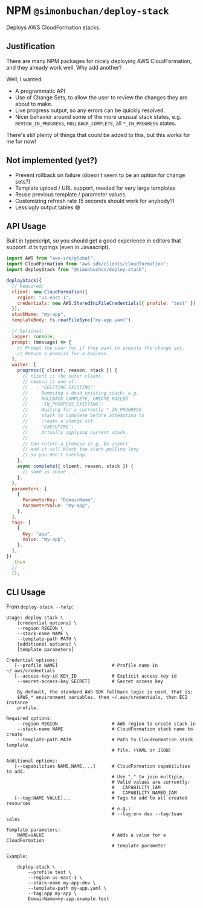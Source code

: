 # NPM `@simonbuchan/deploy-stack`

Deploys AWS CloudFormation stacks.

## Justification

There are many NPM packages for nicely deploying AWS CloudFormation, and they
already work well. Why add another?

Well, I wanted:

- A programmatic API
- Use of Change Sets, to allow the user to review the changes they are about to
  make.
- Live progress output, so any errors can be quickly resolved.
- Nicer behavior around some of the more unusual stack states, e.g.
  `REVIEW_IN_PROGRESS`, `ROLLBACK_COMPLETE`, all `*_IN_PROGRESS` states.

There's still plenty of things that could be added to this, but this works for
me for now!

## Not implemented (yet?)

- Prevent rollback on failure (doesn't seem to be an option for change sets?)
- Template upload / URL support, needed for very large templates
- Reuse previous template / parameter values.
- Customizing refresh rate (5 seconds should work for anybody?)
- Less ugly output tables 😅

## API Usage

Built in typescript, so you should get a good experience in editors that support
.d.ts typings (even in Javascript).

```js
import AWS from "aws-sdk/global";
import CloudFormation from "aws-sdk/clients/cloudformation";
import deployStack from "@simonbuchan/deploy-stack";

deployStack({
  // Required:
  client: new CloudFormation({
    region: "us-east-1",
    credentials: new AWS.SharedIniFileCredentials({ profile: "test" }),
  }),
  stackName: "my-app",
  templateBody: fs.readFileSync("my-app.yaml"),

  // Optional:
  logger: console,
  prompt: (message) => {
    // Prompt the user for if they want to execute the change set,
    // Return a promise for a boolean.
  },
  waiter: {
    progress({ client, reason, stack }) {
      // client is the outer client.
      // reason is one of:
      //   - 'DELETING_EXISTING':
      //     Removing a dead existing stack: e.g.
      //     ROLLBACK_COMPLETE, CREATE_FAILED
      //   - 'IN_PROGRESS_EXISTING':
      //     Waiting for a currently *_IN_PROGRESS
      //     stack to complete before attempting to
      //     create a change set.
      //   - 'EXECUTING':
      //     Actually applying current stack.
      //
      // Can return a promise (e.g. be async)
      // and it will block the stack polling loop
      // so you don't overlap.
    },
    async complete({ client, reason, stack }) {
      // same as above ...
    },
  },
  parameters: [
    {
      ParameterKey: "DomainName",
      ParameterValue: "my-app",
    },
  ],
  tags: [
    {
      Key: "app",
      Value: "my-app",
    },
  ],
})
  .then
  // ...
  ();
```

## CLI Usage

From `deploy-stack --help`:

```
Usage: deploy-stack \
    [credential options] \
    --region REGION \
    --stack-name NAME \
    --template-path PATH \
    [additional options] \
    [template parameters]

Credential options:
   [--profile NAME]                    # Profile name in ~/.aws/credentials
   [--access-key-id KEY_ID             # Explicit access key id
    --secret-access-key SECRET]        # Secret access key

    By default, the standard AWS SDK fallback logic is used, that is:
    $AWS_* environment variables, then ~/.aws/credentials, then EC2 Instance
    profile.

Required options:
    --region REGION                    # AWS region to create stack in
    --stack-name NAME                  # CloudFormation stack name to create
    --template-path PATH               # Path to CloudFormation stack template
                                       # file. (YAML or JSON)

Additional options:
   [--capabilities NAME,NAME,...]      # CloudFormation capabilities to add.
                                       # Use "," to join multiple.
                                       # Valid values are currently:
                                       #   CAPABILITY_IAM
                                       #   CAPABILITY_NAMED_IAM
   [--tag:NAME VALUE]...               # Tags to add to all created resources
                                       # e.g.:
                                       # --tag:env dev --tag:team sales

Template parameters:
    NAME=VALUE                         # Adds a value for a CloudFormation
                                       # template parameter

Example:

    deploy-stack \
        --profile test \
        --region us-east-1 \
        --stack-name my-app-dev \
        --template-path my-app.yaml \
        --tag:app my-app \
        DomainName=my-app.example.test
```
